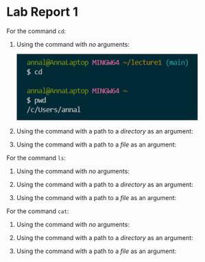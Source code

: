 # Lab Report 1

For the command `cd`: 
1. Using the command with *no* arguments:
 
     ![Image](cd1.png)

2. Using the command with a path to a *directory* as an argument:


3. Using the command with a path to a *file* as an argument:



For the command `ls`:
1. Using the command with *no* arguments:


2. Using the command with a path to a *directory* as an argument:


3. Using the command with a path to a *file* as an argument:



For the command `cat`: 
1. Using the command with *no* arguments:
 

2. Using the command with a path to a *directory* as an argument:


3. Using the command with a path to a *file* as an argument:




